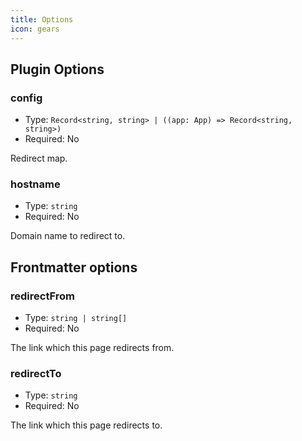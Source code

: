 ```yaml
---
title: Options
icon: gears
---
```


## Plugin Options

### config

- Type: `Record<string, string> | ((app: App) => Record<string, string>)`
- Required: No

Redirect map.

### hostname

- Type: `string`
- Required: No

Domain name to redirect to.

## Frontmatter options

### redirectFrom

- Type: `string | string[]`
- Required: No

The link which this page redirects from.

### redirectTo

- Type: `string`
- Required: No

The link which this page redirects to.
